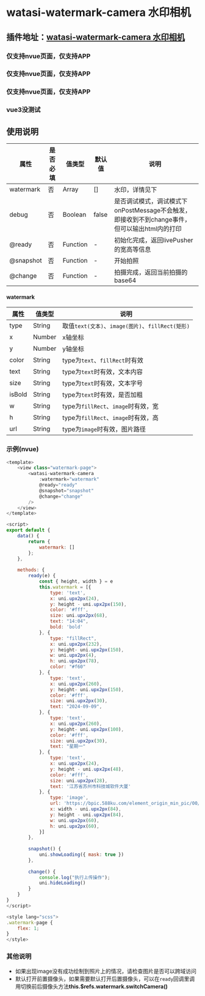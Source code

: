 # watasi-watermark-camera 水印相机

## 插件地址：[watasi-watermark-camera 水印相机](https://ext.dcloud.net.cn/plugin?id=20162)

### 仅支持nvue页面，仅支持APP
### 仅支持nvue页面，仅支持APP
### 仅支持nvue页面，仅支持APP


### vue3没测试

## 使用说明
| 属性		| 是否必填	|  值类型	| 默认值	| 说明			|
| --------- | -------- 	| ----- 	| -- 	| ------------ |
| watermark|	否 		| Array	|[]	| 水印，详情见下		|
| debug|	否 		| Boolean	|false	| 是否调试模式，调试模式下onPostMessage不会触发，即接收到不到change事件，但可以输出html内的打印		|
| @ready  |否 |Function |- |初始化完成，返回livePusher的宽高等信息 	|
| @snapshot |否 |Function |- | 开始拍照 	|
| @change |否 |Function |- | 拍摄完成，返回当前拍摄的base64 	|

#### watermark
| 属性			|  值类型	|  说明							 	|
|---- 			| ----- 	| ----								|
|type|String |取值`text(文本)`、`image(图片)`、`fillRect(矩形)`|
|x|Number |x轴坐标|
|y|Number |y轴坐标|
|color|String |type为`text`、`fillRect`时有效|
|text|String |type为`text`时有效，文本内容|
|size|String |type为`text`时有效，文本字号|
|isBold|String |type为`text`时有效，是否加粗|
|w|String |type为`fillRect`、`image`时有效，宽|
|h|String |type为`fillRect`、`image`时有效，高|
|url|String |type为`image`时有效，图片路径|

### 示例(nvue)
```javascript
<template>
	<view class="watermark-page">
		<watasi-watermark-camera
			:watermark="watermark"
			@ready="ready"
			@snapshot="snapshot"
			@change="change"
		/>
	</view>
</template>

<script>
export default {
	data() {
		return {
			watermark: []
		};
	},
	
	methods: {
		ready(e) {
			const { height, width } = e
			this.watermark = [{
				type: 'text',
				x: uni.upx2px(24),
				y: height - uni.upx2px(150),
				color: '#fff',
				size: uni.upx2px(68),
				text: "14:04",
				bold: 'bold'
			}, {
				type: "fillRect",
				x: uni.upx2px(232),
				y: height- uni.upx2px(150),
				w: uni.upx2px(4),
				h: uni.upx2px(78),
				color: "#f60"
			}, {
				type: 'text',
				x: uni.upx2px(260),
				y: height- uni.upx2px(150),
				color: '#fff',
				size: uni.upx2px(30),
				text: "2024-09-09",
			}, {
				type: 'text',
				x: uni.upx2px(260),
				y: height- uni.upx2px(100),
				color: '#fff',
				size: uni.upx2px(30),
				text: "星期一"
			}, {
				type: 'text',
				x: uni.upx2px(24),
				y: height - uni.upx2px(48),
				color: '#fff',
				size: uni.upx2px(28),
				text: '江苏省苏州市科技城软件大厦'
			}, {
				type: 'image',
				url: 'https://bpic.588ku.com/element_origin_min_pic/00/15/94/7556aeca8408555.jpg',
				x: width - uni.upx2px(84),
				y: height - uni.upx2px(84),
				w: uni.upx2px(60),
				h: uni.upx2px(60),
			}]
		},
		
		snapshot() {
			uni.showLoading({ mask: true })
		},
		
		change() {
			console.log("执行上传操作");
			uni.hideLoading()
		}
	}
}
</script>

<style lang="scss">
.watermark-page {
	flex: 1;
}
</style>
```

### 其他说明
- 如果出现image没有成功绘制到照片上的情况，请检查图片是否可以跨域访问
- 默认打开前置摄像头，如果需要默认打开后置摄像头，可以在`ready`回调里调用切换前后摄像头方法**this.$refs.watermark.switchCamera()**

